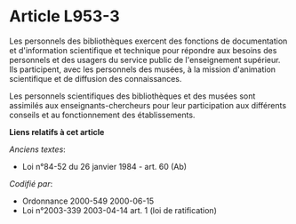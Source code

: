 # Article L953-3

Les personnels des bibliothèques exercent des fonctions de documentation et d'information scientifique et technique pour
répondre aux besoins des personnels et des usagers du service public de l'enseignement supérieur. Ils participent, avec les
personnels des musées, à la mission d'animation scientifique et de diffusion des connaissances.

Les personnels scientifiques des bibliothèques et des musées sont assimilés aux enseignants-chercheurs pour leur
participation aux différents conseils et au fonctionnement des établissements.

**Liens relatifs à cet article**

_Anciens textes_:

  - Loi n°84-52 du 26 janvier 1984 - art. 60 (Ab)

_Codifié par_:

  - Ordonnance 2000-549 2000-06-15
  - Loi n°2003-339 2003-04-14 art. 1 (loi de ratification)
